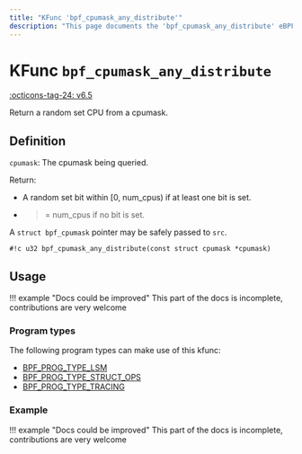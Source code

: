 ```yaml
---
title: "KFunc 'bpf_cpumask_any_distribute'"
description: "This page documents the 'bpf_cpumask_any_distribute' eBPF kfunc, including its defintion, usage, program types that can use it, and examples."
---
```

# KFunc `bpf_cpumask_any_distribute`

<!-- [FEATURE_TAG](bpf_cpumask_any_distribute) -->
[:octicons-tag-24: v6.5](https://github.com/torvalds/linux/commit/f983be917332ea5e03f689e12c6668be48cb4cfe)
<!-- [/FEATURE_TAG] -->

Return a random set CPU from a cpumask.

## Definition

`cpumask`: The cpumask being queried.

Return:
* A random set bit within [0, num_cpus) if at least one bit is set.
* >= num_cpus if no bit is set.

A `struct bpf_cpumask` pointer may be safely passed to `src`.

<!-- [KFUNC_DEF] -->
`#!c u32 bpf_cpumask_any_distribute(const struct cpumask *cpumask)`
<!-- [/KFUNC_DEF] -->

## Usage

!!! example "Docs could be improved"
    This part of the docs is incomplete, contributions are very welcome

### Program types

The following program types can make use of this kfunc:

<!-- [KFUNC_PROG_REF] -->
- [BPF_PROG_TYPE_LSM](../program-type/BPF_PROG_TYPE_LSM.md)
- [BPF_PROG_TYPE_STRUCT_OPS](../program-type/BPF_PROG_TYPE_STRUCT_OPS.md)
- [BPF_PROG_TYPE_TRACING](../program-type/BPF_PROG_TYPE_TRACING.md)
<!-- [/KFUNC_PROG_REF] -->

### Example

!!! example "Docs could be improved"
    This part of the docs is incomplete, contributions are very welcome

